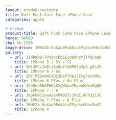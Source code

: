 ```yaml
---
layout: produk-casinghp
title: Daft Punk Cute Face iPhone Case
categories: apple

# Produk
product-title: Daft Punk Cute Face iPhone Case
harga: 90000
sku: hn-2196
image-drive: 1MHG2b-OuXaq9PoAkLuEFydscHHucBo92
gallery:
  - url: 1TdhKH8-TPnd4xPbSEc09dhpYjTfUCmeN
    title: iPhone 5 / 5s / SE
  - url: 1Hf4MCz1kEriAs0uYfAKM0la7pS_gEsJ9
    title: iPhone 6 / 6s
  - url: 1DY_MZQumWiXD2JDsPlhpJJEvg7eu5WbL
    title: iPhone 6 Plus / 6s Plus
  - url: 1CeQob6NAPWKLKXgW5wu7BveeNXbnRgNW
    title: iPhone 7 / 8
  - url: 1KpF6Nj1vw4ak4M4DS7cj0qIj4hh321JC
    title: iPhone 7 Plus / 8 Plus
  - url: 1MHG2b-OuXaq9PoAkLuEFydscHHucBo92
    title: iPhone X
---
```

